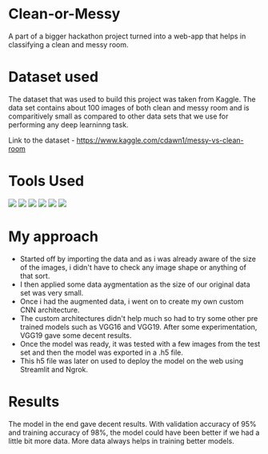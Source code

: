 # Clean-or-Messy
A part of a bigger hackathon project turned into a web-app that helps in classifying a clean and messy room.

# Dataset used
The dataset that was used to build this project was taken from Kaggle. The data set contains about 100 images of both clean and messy room and is comparitively small as compared to other data sets that we use for performing any deep learninng task.

Link to the dataset - https://www.kaggle.com/cdawn1/messy-vs-clean-room

# Tools Used
<img src="https://img.shields.io/badge/Jupyter%20-%23F37626.svg?&style=for-the-badge&logo=Jupyter&logoColor=white" /> <img src="https://img.shields.io/badge/python%20-%2314354C.svg?&style=for-the-badge&logo=python&logoColor=white"/> <img src="https://img.shields.io/badge/Keras%20-%23D00000.svg?&style=for-the-badge&logo=Keras&logoColor=white"/> <img src="https://img.shields.io/badge/TensorFlow%20-%23FF6F00.svg?&style=for-the-badge&logo=TensorFlow&logoColor=white" /> <img src="https://img.shields.io/badge/pandas%20-%23150458.svg?&style=for-the-badge&logo=pandas&logoColor=white" /> <img src="https://img.shields.io/badge/numpy%20-%23013243.svg?&style=for-the-badge&logo=numpy&logoColor=white" /> 

# My approach

* Started off by importing the data and as i was already aware of the size of the images, i didn't have to check any image shape or anything of that sort.
* I then applied some data aygmentation as the size of our original data set was very small.
* Once i had the augmented data, i went on to create my own custom CNN architecture. 
* The custom architectures didn't help much so had to try some other pre trained models such as VGG16 and VGG19. After some experimentation, VGG19 gave some decent results.
* Once the model was ready, it was tested with a few images from the test set and then the model was exported in a .h5 file.
* This h5 file was later on used to deploy the model on the web using Streamlit and Ngrok.

# Results
The model in the end gave decent results. With validation accuracy of 95% and training accuracy of 98%, the model could have been better if we had a little bit more data. More data always helps in training better models.

